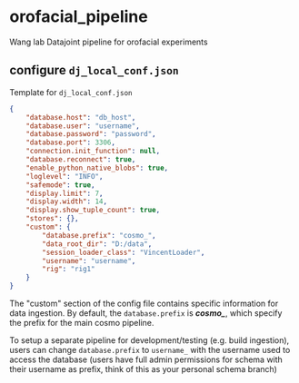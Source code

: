 # orofacial_pipeline
Wang lab Datajoint pipeline for orofacial experiments

## configure `dj_local_conf.json`

Template for `dj_local_conf.json`

```json
{
    "database.host": "db_host",
    "database.user": "username",
    "database.password": "password",
    "database.port": 3306,
    "connection.init_function": null,
    "database.reconnect": true,
    "enable_python_native_blobs": true,
    "loglevel": "INFO",
    "safemode": true,
    "display.limit": 7,
    "display.width": 14,
    "display.show_tuple_count": true,
    "stores": {},
    "custom": {
        "database.prefix": "cosmo_",
        "data_root_dir": "D:/data",
        "session_loader_class": "VincentLoader",
        "username": "username",
        "rig": "rig1"
    }
}
```

The "custom" section of the config file contains specific information for data ingestion. 
By default, the `database.prefix` is ***cosmo_***, which specify the prefix for the main cosmo pipeline.

To setup a separate pipeline for development/testing (e.g. build ingestion), 
users can change `database.prefix` to `username_` with the username used to access the database 
(users have full admin permissions for schema with their username as prefix, think of this as your personal schema branch)